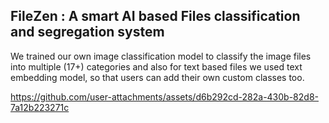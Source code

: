 ## FileZen : A smart AI based Files classification and segregation system
We trained our own image classification model to classify the image files into multiple (17+) categories and also for text based files we used text embedding model, so that users can add their own custom classes too.



https://github.com/user-attachments/assets/d6b292cd-282a-430b-82d8-7a12b223271c


